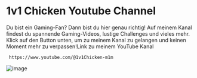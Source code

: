 # 1v1 Chicken  Youtube Channel
 Du bist ein Gaming-Fan? Dann bist du hier genau richtig! Auf meinem Kanal findest du spannende Gaming-Videos, lustige Challenges und vieles mehr. 
            Klick auf den Button unten, um zu meinem Kanal zu gelangen und keinen Moment mehr zu verpassen!Link zu meinem YouTube Kanal 
     
     https://www.youtube.com/@1v1Chicken-m1m




![image](https://github.com/user-attachments/assets/f1e8c198-8d68-408b-b97a-69466768bb1d)

